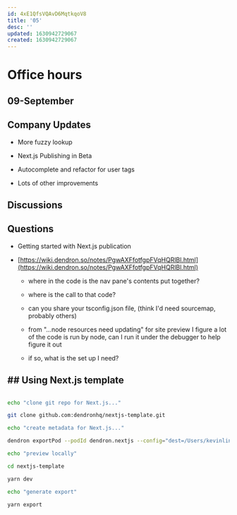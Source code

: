 ```yaml
---
id: 4xE1QfsVQAvD6MqtkqoV8
title: '05'
desc: ''
updated: 1630942729067
created: 1630942729067
---
```

<!-- Output copied to clipboard! -->

#  Office hours

## 09-September 

## Company Updates

* More fuzzy lookup

* Next.js Publishing in Beta

* Autocomplete and refactor for user tags

* Lots of other improvements

## Discussions

## Questions

* Getting started with Next.js publication

* [https://wiki.dendron.so/notes/PgwAXFfotfgpFVqHQRlBl.html](https://wiki.dendron.so/notes/PgwAXFfotfgpFVqHQRlBl.html)

  + where in the code is the nav pane's contents put together?

  + where is the call to that code?

  + can you share your tsconfig.json file, (think I'd need sourcemap, probably others)

  + from "...node resources need updating" for site preview I figure a lot of the code is run by node, can I run it under the debugger to help figure it out

  + if so, what is the set up I need?

## ## Using Next.js template

```sh

echo "clone git repo for Next.js..."

git clone github.com:dendronhq/nextjs-template.git

echo "create metadata for Next.js..."

dendron exportPod --podId dendron.nextjs --config="dest=/Users/kevinlin/code/dendron/packages/nextjs-template"

echo "preview locally"

cd nextjs-template

yarn dev

echo "generate export"

yarn export

```
